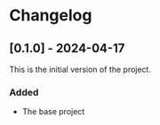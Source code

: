 
# Changelog

## [0.1.0] - 2024-04-17

This is the initial version of the project.

### Added

- The base project
